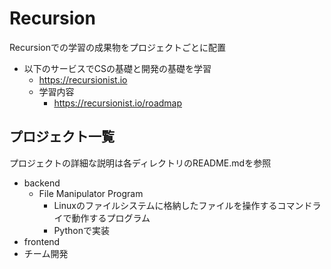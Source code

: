 # Recursion

Recursionでの学習の成果物をプロジェクトごとに配置

- 以下のサービスでCSの基礎と開発の基礎を学習
  - https://recursionist.io
  - 学習内容
    - https://recursionist.io/roadmap

## プロジェクト一覧

プロジェクトの詳細な説明は各ディレクトリのREADME.mdを参照

- backend
  - File Manipulator Program
    - Linuxのファイルシステムに格納したファイルを操作するコマンドライで動作するプログラム
    - Pythonで実装
- frontend
- チーム開発
